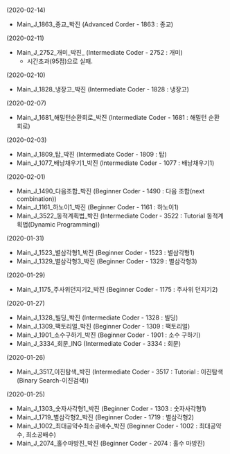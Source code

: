 (2020-02-14)
- Main_J_1863_종교_박진 (Advanced Corder - 1863 : 종교)

(2020-02-11)
- Main_J_2752_개미_박진_ (Intermediate Coder - 2752 : 개미)
  - 시간초과(95점)으로 실패.

(2020-02-10)
- Main_J_1828_냉장고_박진 (Intermediate Coder - 1828 : 냉장고)

(2020-02-07)
- Main_J_1681_해밀턴순환회로_박진 (Intermediate Coder - 1681 : 해밀턴 순환회로)

(2020-02-03)
- Main_J_1809_탑_박진 (Intermediate Coder - 1809 : 탑)
- Main_J_1077_배낭채우기1_박진 (Intermediate Coder - 1077 : 배낭채우기1)

(2020-02-01)
- Main_J_1490_다음조합_박진 (Beginner Coder - 1490 : 다음 조합(next combination))
- Main_J_1161_하노이1_박진 (Beginner Coder - 1161 : 하노이1)
- Main_J_3522_동적계획법_박진 (Intermediate Coder - 3522 : Tutorial 동적계획법(Dynamic Programming))

(2020-01-31)
- Main_J_1523_별삼각형1_박진 (Beginner Coder - 1523 : 별삼각형1)
- Main_J_1329_별삼각형3_박진 (Beginner Coder - 1329 : 별삼각형3)

(2020-01-29)
- Main_J_1175_주사위던지기2_박진 (Beginner Coder - 1175 : 주사위 던지기2)

(2020-01-27)
- Main_J_1328_빌딩_박진 (Intermediate Coder - 1328 : 빌딩)
- Main_J_1309_팩토리얼_박진 (Beginner Coder - 1309 : 팩토리얼)
- Main_J_1901_소수구하기_박진 (Beginner Coder - 1901 : 소수 구하기)
- Main_J_3334_회문_ING (Intermediate Coder - 3334 : 회문)

(2020-01-26)
- Main_J_3517_이진탐색_박진 (Intermediate Coder - 3517 : Tutorial : 이진탐색(Binary Search-이진검색))

(2020-01-25)
- Main_J_1303_숫자사각형1_박진 (Beginner Coder - 1303 : 숫자사각형1)
- Main_J_1719_별삼각형2_박진 (Beginner Coder - 1719 : 별삼각형2)
- Main_J_1002_최대공약수최소공배수_박진 (Beginner Coder - 1002 : 최대공약수, 최소공배수)
- Main_J_2074_홀수마방진_박진 (Beginner Coder - 2074 : 홀수 마방진)

